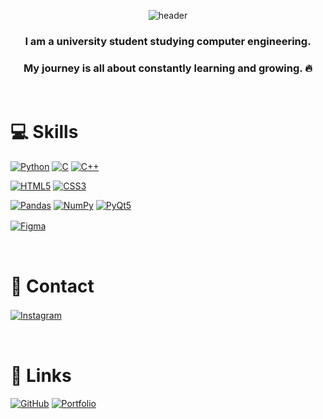 <div align="center">

![header](https://capsule-render.vercel.app/api?type=Cylinder&color=FDF6E3&text=Hello,I'm_Yeonwoo!&fontSize=50)


### I am a university student studying computer engineering.
### My journey is all about constantly learning and growing. 🔥
<br>
</div>

# 💻 Skills


[![Python](https://img.shields.io/badge/Python-3776AB?style=for-the-badge&logo=Python&logoColor=white)](https://www.python.org/) 
[![C](https://img.shields.io/badge/C-00599C?style=for-the-badge&logo=C&logoColor=white)](https://en.wikipedia.org/wiki/C_%28programming_language%29) 
[![C++](https://img.shields.io/badge/C%2B%2B-00599C?style=for-the-badge&logo=C%2B%2B&logoColor=white)](https://en.wikipedia.org/wiki/C%2B%2B)

[![HTML5](https://img.shields.io/badge/HTML5-E34F26?style=for-the-badge&logo=HTML5&logoColor=white)](https://developer.mozilla.org/en-US/docs/Web/HTML) 
[![CSS3](https://img.shields.io/badge/CSS3-1572B6?style=for-the-badge&logo=CSS3&logoColor=white)](https://developer.mozilla.org/en-US/docs/Web/CSS) 

[![Pandas](https://img.shields.io/badge/Pandas-150458?style=for-the-badge&logo=Pandas&logoColor=white)](https://pandas.pydata.org/) 
[![NumPy](https://img.shields.io/badge/NumPy-013243?style=for-the-badge&logo=NumPy&logoColor=white)](https://numpy.org/) 
[![PyQt5](https://img.shields.io/badge/PyQt5-4B0082?style=for-the-badge&logo=PyQt&logoColor=white)](https://riverbankcomputing.com/software/pyqt/intro)

[![Figma](https://img.shields.io/badge/Figma-F24E1E?style=for-the-badge&logo=Figma&logoColor=white)](https://www.figma.com/)
ㅤ
<br>

<br>

# 📩 Contact
[![Instagram](https://skillicons.dev/icons?i=instagram&theme=light)](https://skillicons.dev)
ㅤ
<br>

<br>

# 🔗 Links 
[![GitHub](https://skillicons.dev/icons?i=github&theme=light)](https://skillicons.dev)
[![Portfolio](https://img.icons8.com/ios-filled/50/000000/resume.png)]([https://sites.google.com/view/your-portfolio](https://sites.google.com/view/yeonwoo-kim/%ED%99%88))
